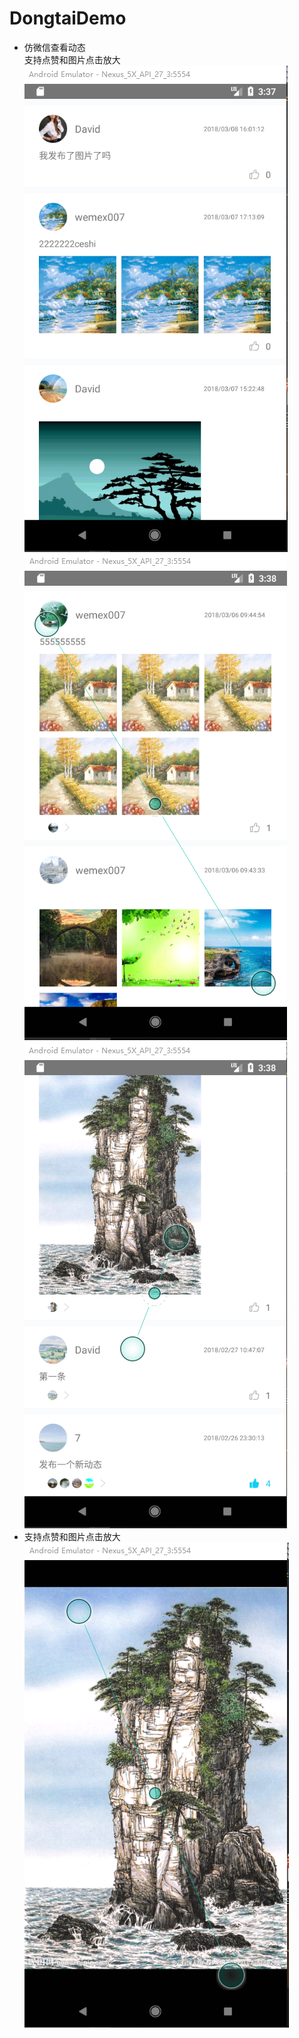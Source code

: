 # DongtaiDemo 
* 仿微信查看动态<br/>
支持点赞和图片点击放大<br/>
![image](https://github.com/kangkangding/DongtaiDemo/blob/master/screen/QQ截图20180309163809.png)
![image](https://github.com/kangkangding/DongtaiDemo/blob/master/screen/QQ截图20180309163838.png)
![image](https://github.com/kangkangding/DongtaiDemo/blob/master/screen/QQ截图20180309163857.png)
* 支持点赞和图片点击放大<br/>
![image](https://github.com/kangkangding/DongtaiDemo/blob/master/screen/QQ截图20180309163916.png)




